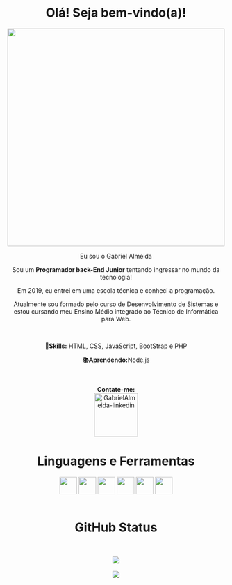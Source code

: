 
<div align="center">
        <h1>Olá! Seja bem-vindo(a)!</h1>
        <img src="https://grroupas.com/wp-content/uploads/2021/08/programming.png" width="500px">
        <p>Eu sou o Gabriel Almeida</p>
        <p>Sou um <strong>Programador back-End Junior</strong> tentando ingressar no mundo da tecnologia!</p>
        <p>Em 2019, eu entrei em uma escola técnica e conheci a programação.</p> 
        <p> Atualmente sou formado pelo curso de Desenvolvimento de Sistemas e <br>estou cursando meu Ensino Médio integrado ao Técnico de Informática para Web.</p><br/>
        <p><strong>💼Skills:</strong> HTML, CSS, JavaScript, BootStrap e PHP</p>
        <p><strong>📚Aprendendo:</strong>Node.js</p>
</div>
<br/>
<div align="center">
        <p>
          <strong>Contate-me: </strong><br />
          <a href="https://www.linkedin.com/in/gabriel-almeida-183a9a186" target="_blank">
          <img src="https://user-images.githubusercontent.com/48383295/129463275-de93d913-1ffa-4b64-be1c-430a87315a33.png" alt="GabrielAlmeida-linkedin" width="100px">
          </a>
        </p>
</div>
<div align="center">
        <h1>Linguagens e Ferramentas</h1>
        <img src="https://user-images.githubusercontent.com/48383295/129463438-ab8050f3-3a97-47cb-9f8b-c791b821446f.png" width="40">
        <img src="https://user-images.githubusercontent.com/48383295/129463435-f31be9c7-d4b1-4bf9-9d92-a3e15f6c0a99.png" width="40">
        <img src="https://user-images.githubusercontent.com/48383295/129463439-cb466b04-fe98-4519-a353-0f5d38f4118f.png" width="40">
        <img src="https://user-images.githubusercontent.com/48383295/129463434-0bf3318a-9912-4b37-94a1-5ebc4467ec7e.png" width="40">
        <img src="https://user-images.githubusercontent.com/48383295/129463437-3f6e3e01-71a0-4b2a-a69d-1376713ef3b9.png" width="40">
        <img src="https://user-images.githubusercontent.com/48383295/129463440-dfe1d6c1-99dc-4b1e-8b15-1f0b5f2ace84.png" width="40">
</div><br />
<div align="center">
        <h1>GitHub Status</h1><br />
        <p>
        <img src="https://github-readme-stats.vercel.app/api?username=gabrielalmeidasantos&show_icons=true&theme=tokyonight"><br /><br />
        <img src="https://github-readme-stats.vercel.app/api/top-langs/?username=gabrielalmeidasantos&layout=demo">  
        </p>

  

</div>
